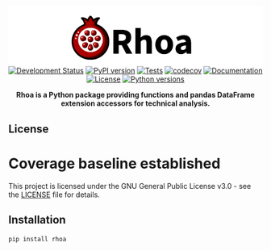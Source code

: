 <div align="center">
  <img src="media/logo.png" alt="Rhoa Logo" width="960" style="margin-bottom: -30px;"/>

  [![Development Status](https://img.shields.io/badge/status-pre--alpha-red)](https://github.com/nainajnahO/Rhoa)
  [![PyPI version](https://img.shields.io/pypi/v/rhoa)](https://pypi.org/project/rhoa/)
  [![Tests](https://github.com/nainajnahO/Rhoa/workflows/Tests/badge.svg)](https://github.com/nainajnahO/Rhoa/actions/workflows/test.yml)
  [![codecov](https://codecov.io/gh/nainajnahO/Rhoa/branch/main/graph/badge.svg)](https://codecov.io/gh/nainajnahO/Rhoa)
  [![Documentation](https://img.shields.io/badge/docs-available-brightgreen)](https://nainajnaho.github.io/Rhoa/)
  [![License](https://img.shields.io/pypi/l/rhoa)](https://github.com/nainajnahO/Rhoa/blob/main/LICENSE)
  [![Python versions](https://img.shields.io/pypi/pyversions/rhoa)](https://pypi.org/project/rhoa/)

  **Rhoa is a Python package providing functions and pandas DataFrame extension accessors for technical analysis.**
</div>

## License
# Coverage baseline established

This project is licensed under the GNU General Public License v3.0 - see the [LICENSE](LICENSE) file for details.

## Installation

```bash
pip install rhoa
```
